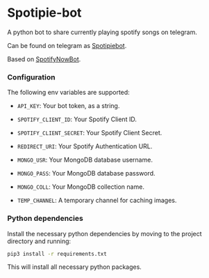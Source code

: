# Spotipie-bot
A python bot to share currently playing spotify songs on telegram.

Can be found on telegram as [Spotipiebot](https://t.me/Spotipiebot).

Based on [SpotifyNowBot](https://github.com/notdedsec/SpotifyNow).

### Configuration

The following env variables are supported:

 - `API_KEY`: Your bot token, as a string.

 - `SPOTIFY_CLIENT_ID`: Your Spotify Client ID.
 
 - `SPOTIFY_CLIENT_SECRET`: Your Spotify Client Secret.
 
 - `REDIRECT_URI`: Your Spotify Authentication URL.
 
 - `MONGO_USR`: Your MongoDB database username.
 
 - `MONGO_PASS`: Your MongoDB database password.
 
 - `MONGO_COLL`: Your MongoDB collection name.
 
 - `TEMP_CHANNEL`: A temporary channel for caching images.

### Python dependencies

Install the necessary python dependencies by moving to the project directory and running:

```bash
pip3 install -r requirements.txt
```

This will install all necessary python packages.

